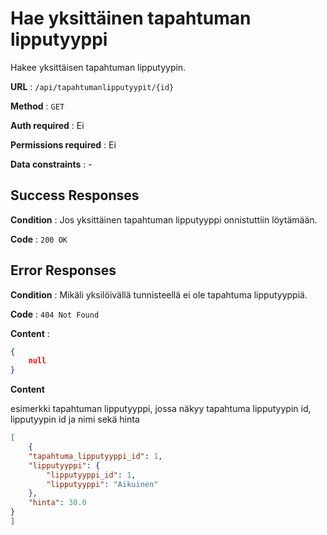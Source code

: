 # Hae yksittäinen tapahtuman lipputyyppi

Hakee yksittäisen tapahtuman lipputyypin.

**URL** : `/api/tapahtumanlipputyypit/{id}`

**Method** : `GET`

**Auth required** : Ei

**Permissions required** : Ei

**Data constraints** : -

## Success Responses

**Condition** : Jos yksittäinen tapahtuman lipputyyppi onnistuttiin löytämään.

**Code** : `200 OK`

## Error Responses

**Condition** : Mikäli yksilöivällä tunnisteellä ei ole tapahtuma lipputyyppiä.

**Code** : `404 Not Found`

**Content** :

```json
{
    null
}
```

**Content**

esimerkki tapahtuman lipputyyppi, jossa näkyy tapahtuma lipputyypin id, lipputyypin id ja nimi sekä hinta


```json
[
    {
    "tapahtuma_lipputyyppi_id": 1,
    "lipputyyppi": {
        "lipputyyppi_id": 1,
        "lipputyyppi": "Aikuinen"
    },
    "hinta": 30.0
}
]